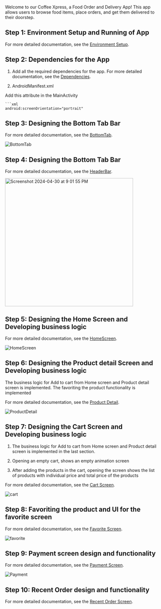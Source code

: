 Welcome to our Coffee Xpress, a Food Order and Delivery App! This app allows users to browse food items, place orders, and get them delivered to their doorstep.


## Step 1: Environment Setup and Running of App

For more detailed documentation, see the [Environment Setup](./Readme/EnvironmentSetup.md).

## Step 2: Dependencies for the App

1. Add all the required dependencies for the app. For more detailed documentation, see the [Dependencies](./Readme/Dependencies.md).

2. AndroidManifest.xml

Add this attribute in the MainActivity

    ```xml
    android:screenOrientation="portrait"

## Step 3: Designing the Bottom Tab Bar

For more detailed documentation, see the [BottomTab](./Readme/BottomTab.md).

![BottomTab](https://github.com/sarguru1981/Coffee_Xpress/assets/4471129/3c1758ac-a934-4b27-a34e-fce133f0f5ac)


## Step 4: Designing the Bottom Tab Bar

For more detailed documentation, see the [HeaderBar](./Readme/HeaderBar.md).

<img width="422" alt="Screenshot 2024-04-30 at 9 01 55 PM" src="https://github.com/sarguru1981/Coffee_Xpress/assets/4471129/06c5758a-9156-4dfa-8b54-bcf8d4749de6">

## Step 5: Designing the Home Screen and Developing business logic

For more detailed documentation, see the [HomeScreen](./Readme/HomeScreen.md).

![HomeScreen](https://github.com/sarguru1981/Coffee_Xpress/assets/4471129/235e33cd-2dbd-40d0-8857-9928aee8e3b1)

## Step 6: Designing the Product detail Screen and Developing business logic

The business logic for Add to cart from Home screen and Product detail screen is implemented. The favoriting the product functionality is implemented

For more detailed documentation, see the [Product Detail](./Readme/ProductDetail.md).

![ProductDetail](https://github.com/sarguru1981/Coffee_Xpress/assets/4471129/864f344b-24ed-4a89-ad41-9893c9de59dc)


## Step 7: Designing the Cart Screen and Developing business logic

1. The business logic for Add to cart from Home screen and Product detail screen is implemented in the last section. 

2. Opening an empty cart, shows an empty animation screen

3. After adding the products in the cart, opening the screen shows the list of products with individual price and total price of the products

For more detailed documentation, see the [Cart Screen](./Readme/CartScreen.md).

![cart](https://github.com/sarguru1981/Coffee_Xpress/assets/4471129/91332ea5-4865-44fc-8314-3cab2cd31c49)

## Step 8: Favoriting the product and UI for the favorite screen

For more detailed documentation, see the [Favorite Screen](./Readme/Favorite.md).

![favorite](https://github.com/sarguru1981/Coffee_Xpress/assets/4471129/eb0fd117-4f0c-42b5-a519-4811c05ecdff)

## Step 9: Payment screen design and functionality

For more detailed documentation, see the [Payment Screen](./Readme/PaymentScreen.md).

![Payment](https://github.com/sarguru1981/Coffee_Xpress/assets/4471129/78d396de-f885-4e42-92d1-a9ff45410371)

## Step 10: Recent Order design and functionality

For more detailed documentation, see the [Recent Order Screen](./Readme/RecentOrder.md).


